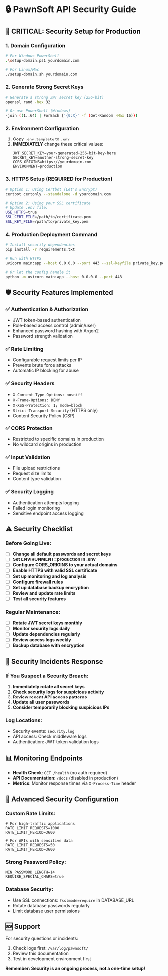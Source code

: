 # 🔒 PawnSoft API Security Guide

## 🚨 CRITICAL: Security Setup for Production

### 1. **Domain Configuration**

```bash
# For Windows PowerShell
.\setup-domain.ps1 yourdomain.com

# For Linux/Mac
./setup-domain.sh yourdomain.com
```

### 2. **Generate Strong Secret Keys**

```bash
# Generate a strong JWT secret key (256-bit)
openssl rand -hex 32

# Or use PowerShell (Windows)
-join ((1..64) | ForEach {'{0:X}' -f (Get-Random -Max 16)})
```

### 2. **Environment Configuration**

1. Copy `.env.template` to `.env`
2. **IMMEDIATELY** change these critical values:
   ```env
   JWT_SECRET_KEY=your-generated-256-bit-key-here
   SECRET_KEY=another-strong-secret-key
   CORS_ORIGINS=https://yourdomain.com
   ENVIRONMENT=production
   ```

### 3. **HTTPS Setup (REQUIRED for Production)**

```bash
# Option 1: Using Certbot (Let's Encrypt)
certbot certonly --standalone -d yourdomain.com

# Option 2: Using your SSL certificate
# Update .env file:
USE_HTTPS=true
SSL_CERT_FILE=/path/to/certificate.pem
SSL_KEY_FILE=/path/to/private_key.pem
```

### 4. **Production Deployment Command**

```bash
# Install security dependencies
pip install -r requirements.txt

# Run with HTTPS
uvicorn main:app --host 0.0.0.0 --port 443 --ssl-keyfile private_key.pem --ssl-certfile certificate.pem

# Or let the config handle it
python -m uvicorn main:app --host 0.0.0.0 --port 443
```

## 🛡️ Security Features Implemented

### ✅ **Authentication & Authorization**
- JWT token-based authentication
- Role-based access control (admin/user)
- Enhanced password hashing with Argon2
- Password strength validation

### ✅ **Rate Limiting**
- Configurable request limits per IP
- Prevents brute force attacks
- Automatic IP blocking for abuse

### ✅ **Security Headers**
- `X-Content-Type-Options: nosniff`
- `X-Frame-Options: DENY`
- `X-XSS-Protection: 1; mode=block`
- `Strict-Transport-Security` (HTTPS only)
- Content Security Policy (CSP)

### ✅ **CORS Protection**
- Restricted to specific domains in production
- No wildcard origins in production

### ✅ **Input Validation**
- File upload restrictions
- Request size limits
- Content type validation

### ✅ **Security Logging**
- Authentication attempts logging
- Failed login monitoring
- Sensitive endpoint access logging

## ⚠️ Security Checklist

### **Before Going Live:**

- [ ] **Change all default passwords and secret keys**
- [ ] **Set ENVIRONMENT=production in .env**
- [ ] **Configure CORS_ORIGINS to your actual domains**
- [ ] **Enable HTTPS with valid SSL certificate**
- [ ] **Set up monitoring and log analysis**
- [ ] **Configure firewall rules**
- [ ] **Set up database backup encryption**
- [ ] **Review and update rate limits**
- [ ] **Test all security features**

### **Regular Maintenance:**

- [ ] **Rotate JWT secret keys monthly**
- [ ] **Monitor security logs daily**
- [ ] **Update dependencies regularly**
- [ ] **Review access logs weekly**
- [ ] **Backup database with encryption**

## 🚨 Security Incidents Response

### **If You Suspect a Security Breach:**

1. **Immediately rotate all secret keys**
2. **Check security logs for suspicious activity**
3. **Review recent API access patterns**
4. **Update all user passwords**
5. **Consider temporarily blocking suspicious IPs**

### **Log Locations:**
- Security events: `security.log`
- API access: Check middleware logs
- Authentication: JWT token validation logs

## 📊 Monitoring Endpoints

- **Health Check**: `GET /health` (no auth required)
- **API Documentation**: `/docs` (disabled in production)
- **Metrics**: Monitor response times via `X-Process-Time` header

## 🔧 Advanced Security Configuration

### **Custom Rate Limits:**
```env
# For high-traffic applications
RATE_LIMIT_REQUESTS=1000
RATE_LIMIT_PERIOD=3600

# For APIs with sensitive data
RATE_LIMIT_REQUESTS=50
RATE_LIMIT_PERIOD=3600
```

### **Strong Password Policy:**
```env
MIN_PASSWORD_LENGTH=14
REQUIRE_SPECIAL_CHARS=true
```

### **Database Security:**
- Use SSL connections: `?sslmode=require` in DATABASE_URL
- Rotate database passwords regularly
- Limit database user permissions

## 🆘 Support

For security questions or incidents:
1. Check logs first: `/var/log/pawnsoft/`
2. Review this documentation
3. Test in development environment first

**Remember: Security is an ongoing process, not a one-time setup!**